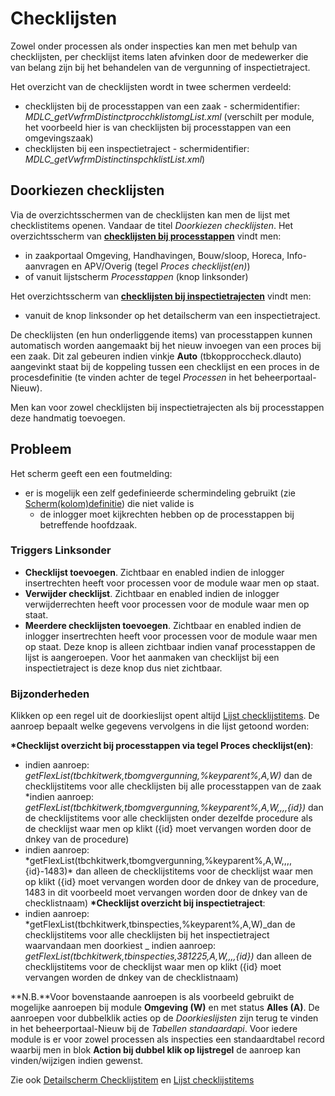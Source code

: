 # Checklijsten

Zowel onder processen als onder inspecties kan men met behulp van checklijsten, per checklijst items laten afvinken door de medewerker die van belang zijn bij het behandelen van de vergunning of inspectietraject.

Het overzicht van de checklijsten wordt in twee schermen verdeeld:

- checklijsten bij de processtappen van een zaak - schermidentifier: _MDLC_getVwfrmDistinctprocchklistomgList.xml_ (verschilt per module, het voorbeeld hier is van checklijsten bij processtappen van een omgevingszaak)
- checklijsten bij een inspectietraject - schermidentifier: _MDLC_getVwfrmDistinctinspchklistList.xml_)

## Doorkiezen checklijsten

Via de overzichtsschermen van de checklijsten kan men de lijst met checklistitems openen. Vandaar de titel _Doorkiezen checklijsten_.
Het overzichtsscherm van **[checklijsten bij processtappen](checklijsten/lijst_checklistitems.md)** vindt men:

- in zaakportaal Omgeving, Handhavingen, Bouw/sloop, Horeca, Info-aanvragen en APV/Overig (tegel _Proces checklijst(en)_)
- of vanuit lijstscherm _Processtappen_ (knop linksonder)

Het overzichtsscherm van **[checklijsten bij inspectietrajecten](checklijsten/detail_checklistitem.md)** vindt men:

- vanuit de knop linksonder op het detailscherm van een inspectietraject.

De checklijsten (en hun onderliggende items) van processtappen kunnen automatisch worden aangemaakt bij het nieuw invoegen van een proces bij een zaak. Dit zal gebeuren indien vinkje **Auto** (tbkopproccheck.dlauto) aangevinkt staat bij de koppeling tussen een checklijst en een proces in de procesdefinitie (te vinden achter de tegel _Processen_ in het beheerportaal-Nieuw).

Men kan voor zowel checklijsten bij inspectietrajecten als bij processtappen deze handmatig toevoegen.

## Probleem

Het scherm geeft een een foutmelding:

- er is mogelijk een zelf gedefinieerde schermindeling gebruikt (zie [Scherm(kolom)definitie](../../../instellen_inrichten/schermdefinitie/README.md)) die niet valide is
  - de inlogger moet kijkrechten hebben op de processtappen bij betreffende hoofdzaak.

### Triggers Linksonder

- **Checklijst toevoegen**. Zichtbaar en enabled indien de inlogger insertrechten heeft voor processen voor de module waar men op staat.
- **Verwijder checklijst**. Zichtbaar en enabled indien de inlogger verwijderrechten heeft voor processen voor de module waar men op staat.
- **Meerdere checklijsten toevoegen**. Zichtbaar en enabled indien de inlogger insertrechten heeft voor processen voor de module waar men op staat. Deze knop is alleen zichtbaar indien vanaf processtappen de lijst is aangeroepen. Voor het aanmaken van checklijst bij een inspectietraject is deze knop dus niet zichtbaar.

### Bijzonderheden

Klikken op een regel uit de doorkieslijst opent altijd [Lijst checklijstitems](checklijsten/lijst_checklistitems.md). De aanroep bepaalt welke gegevens vervolgens in die lijst getoond worden:

**\*Checklijst overzicht bij processtappen via tegel Proces checklijst(en)**:
- indien aanroep: *getFlexList(tbchkitwerk,tbomgvergunning,%keyparent%,A,W)* dan de checklijstitems voor alle checklijsten bij alle processtappen van de zaak
*indien aanroep: _getFlexList(tbchkitwerk,tbomgvergunning,%keyparent%,A,W,,,,{id})_ dan de checklijstitems voor alle checklijsten onder dezelfde procedure als de checklijst waar men op klikt ({id} moet vervangen worden door de dnkey van de procedure)
- indien aanroep: *getFlexList(tbchkitwerk,tbomgvergunning,%keyparent%,A,W,,,,{id}-1483)\* dan alleen de checklijstitems voor de checklijst waar men op klikt ({id} moet vervangen worden door de dnkey van de procedure, 1483 in dit voorbeeld moet vervangen worden door de dnkey van de checklistnaam)
**\*Checklijst overzicht bij inspectietraject**:
- indien aanroep: *getFlexList(tbchkitwerk,tbinspecties,%keyparent%,A,W)_dan de checklijstitems voor alle checklijsten bij het inspectietraject waarvandaan men doorkiest
_ indien aanroep: _getFlexList(tbchkitwerk,tbinspecties,381225,A,W,,,,{id})_ dan alleen de checklijstitems voor de checklijst waar men op klikt ({id} moet vervangen worden de dnkey van de checklistnaam)

**N.B.**Voor bovenstaande aanroepen is als voorbeeld gebruikt de mogelijke aanroepen bij module **Omgeving (W)** en met status **Alles (A)**. De aanroepen voor dubbelklik acties op de _Doorkieslijsten_ zijn terug te vinden in het beheerportaal-Nieuw bij de _Tabellen standaardapi_. Voor iedere module is er voor zowel processen als inspecties een standaardtabel record waarbij men in blok **Action bij dubbel klik op lijstregel** de aanroep kan vinden/wijzigen indien gewenst.

Zie ook [Detailscherm Checklijstitem](checklijsten/detail_checklistitem.md) en [Lijst checklijstitems](checklijsten/lijst_checklistitems.md)

